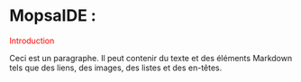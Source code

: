 # MopsaIDE :

<span style="color:red">Introduction</span>
<p>Ceci est un paragraphe. Il peut contenir du texte et des éléments Markdown tels que des liens, des images, des listes et des en-têtes.</p>


